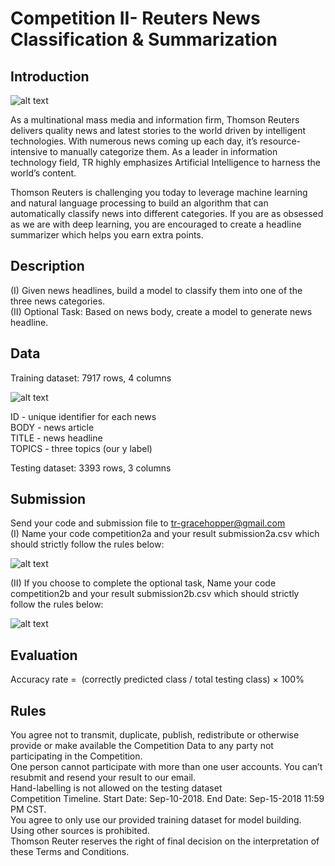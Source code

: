 # Competition II- Reuters News Classification & Summarization
## Introduction 

![alt text](https://github.com/katherine-shiqi/TR-DataChallenge1/blob/master/git_image/1.png)

As a multinational mass media and information firm, Thomson Reuters delivers quality news and latest stories to the world driven by intelligent technologies. With numerous news coming up each day, it’s resource-intensive to manually categorize them. As a leader in information technology field, TR highly emphasizes Artificial Intelligence to harness the world’s content.

Thomson Reuters is challenging you today to leverage machine learning and natural language processing to build an algorithm that can automatically classify news into different categories. If you are as obsessed as we are with deep learning, you are encouraged to create a headline summarizer which helps you earn extra points. 

## Description
(I) Given news headlines, build a model to classify them into one of the three news categories.  <br>
(II) Optional Task: Based on news body, create a model to generate news headline.   

## Data
Training dataset:  7917 rows, 4 columns

![alt text](https://github.com/katherine-shiqi/TR-DataChallenge1/blob/master/git_image/3.png)

ID     -    unique identifier for each news <br>
BODY   -    news article<br>
TITLE  -    news headline<br>
TOPICS -    three topics (our y label)

Testing dataset:   3393 rows, 3 columns

## Submission 
Send your code and submission file to tr-gracehopper@gmail.com <br>
(I) Name your code competition2a and your result submission2a.csv which should strictly follow the rules below:<br>

![alt text](https://github.com/katherine-shiqi/TR-DataChallenge1/blob/master/git_image/4.png)

(II) If you choose to complete the optional task, Name your code competition2b and your result submission2b.csv which should strictly follow the rules below:<br>

![alt text](https://github.com/katherine-shiqi/TR-DataChallenge1/blob/master/git_image/5.png)


## Evaluation
Accuracy rate =  (correctly predicted class / total testing class) × 100%

## Rules
You agree not to transmit, duplicate, publish, redistribute or otherwise provide or make available the Competition Data to any party not participating in the Competition. <br>
One person cannot participate with more than one user accounts.  You can’t resubmit and resend your result to our email. <br>
Hand-labelling is not allowed on the testing dataset<br>
Competition Timeline.  Start Date: Sep-10-2018.  End Date: Sep-15-2018 11:59 PM CST. <br>
You agree to only use our provided training dataset for model building. Using other sources is prohibited.<br>
Thomson Reuter reserves the right of final decision on the interpretation of these Terms and Conditions. <br>